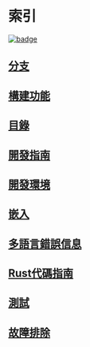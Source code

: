 # 索引

[![badge](https://img.shields.io/endpoint.svg?url=https%3A%2F%2Fgezf7g7pd5.execute-api.ap-northeast-1.amazonaws.com%2Fdefault%2Fsource_up_to_date%3Fowner%3Derg-lang%26repos%3Derg%26ref%3Dmain%26path%3Ddoc/EN/dev_guide/index.md%26commit_hash%3D94185d534afe909d112381b53d60895389d02f95)](https://gezf7g7pd5.execute-api.ap-northeast-1.amazonaws.com/default/source_up_to_date?owner=erg-lang&repos=erg&ref=main&path=doc/EN/dev_guide/index.md&commit_hash=94185d534afe909d112381b53d60895389d02f95)

## [分支](branches.md)

## [構建功能](build_features.md)

## [目錄](directories.md)

## [開發指南](doc_guideline.md)

## [開發環境](env.md)

## [嵌入](embedding.md)

## [多語言錯誤信息](i18n_messages.md)

## [Rust代碼指南](rust_code_guideline.md)

## [測試](test.md)

## [故障排除](troubleshooting.md)
